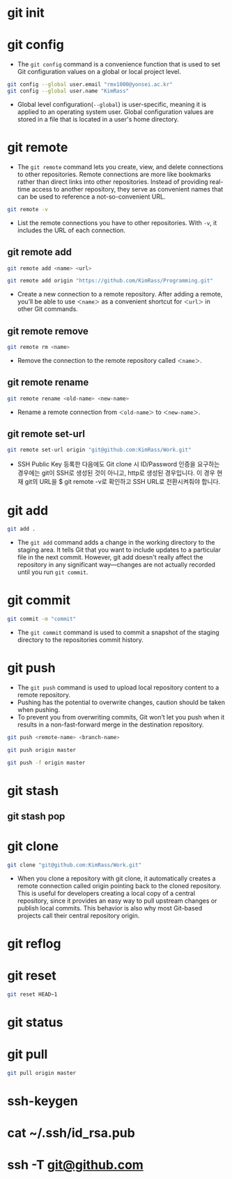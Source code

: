 # git init



# git config
- The `git config` command is a convenience function that is used to set Git configuration values on a global or local project level.
```bash
git config --global user.email "rmx1000@yonsei.ac.kr"
git config --global user.name "KimRass"
```
- Global level configuration(`--global`) is user-specific, meaning it is applied to an operating system user. Global configuration values are stored in a file that is located in a user's home directory.



# git remote
- The `git remote` command lets you create, view, and delete connections to other repositories. Remote connections are more like bookmarks rather than direct links into other repositories. Instead of providing real-time access to another repository, they serve as convenient names that can be used to reference a not-so-convenient URL.
```bash
git remote -v
```
- List the remote connections you have to other repositories. With `-v`, it includes the URL of each connection.
## git remote add
```bash
git remote add <name> <url>
```
```bash
git remote add origin "https://github.com/KimRass/Programming.git"
```
- Create a new connection to a remote repository. After adding a remote, you’ll be able to use `＜name＞` as a convenient shortcut for `＜url＞` in other Git commands.
## git remote remove
```bash
git remote rm <name>
```
- Remove the connection to the remote repository called `＜name＞`.
## git remote rename
```bash
git remote rename <old-name> <new-name>
```
- Rename a remote connection from `＜old-name＞` to `＜new-name＞`.
## git remote set-url
```bash
git remote set-url origin "git@github.com:KimRass/Work.git"
```
- SSH Public Key 등록한 다음에도 Git clone 시 ID/Password 인증을 요구하는 경우에는 git이 SSH로 생성된 것이 아니고, http로 생성된  경우입니다.  이 경우 현재 git의 URL을 $ git remote -v로  확인하고 SSH URL로 전환시켜줘야 합니다.



# git add
```bash
git add .
```
- The `git add` command adds a change in the working directory to the staging area. It tells Git that you want to include updates to a particular file in the next commit. However, git add doesn't really affect the repository in any significant way—changes are not actually recorded until you run `git commit`.



# git commit
```bash
git commit -m "commit"
```
- The `git commit` command is used to commit a snapshot of the staging directory to the repositories commit history.



# git push
- The `git push` command is used to upload local repository content to a remote repository.
- Pushing has the potential to overwrite changes, caution should be taken when pushing.
- To prevent you from overwriting commits, Git won’t let you push when it results in a non-fast-forward merge in the destination repository.
```bash
git push <remote-name> <branch-name>
```
```bash
git push origin master
```
```bash
git push -f origin master
```



# git stash
## git stash pop



# git clone
```bash
git clone "git@github.com:KimRass/Work.git"
```
- When you clone a repository with git clone, it automatically creates a remote connection called origin pointing back to the cloned repository. This is useful for developers creating a local copy of a central repository, since it provides an easy way to pull upstream changes or publish local commits. This behavior is also why most Git-based projects call their central repository origin.



# git reflog



# git reset
```bash
git reset HEAD~1
```



# git status



# git pull
```bash
git pull origin master
```



# ssh-keygen
# cat ~/.ssh/id_rsa.pub
# ssh -T git@github.com